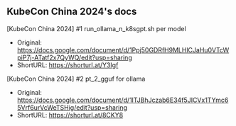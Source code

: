 ## KubeCon China 2024's docs

[KubeCon China 2024] #1 run_ollama_n_k8sgpt.sh per model 
 - Original: https://docs.google.com/document/d/1Ppj50GDRfH9MLHlCJaHu0VTcWpiP7j-ATatf2x7QyWQ/edit?usp=sharing
 - ShortURL: https://shorturl.at/Y3Igf

[KubeCon China 2024] #2 pt_2_gguf for ollama
 - Original: https://docs.google.com/document/d/1lTJBhJczab6E34f5JICVx1TYmc65Vrf6urVcWeTSHig/edit?usp=sharing
 - ShortURL: https://shorturl.at/8CKY8

